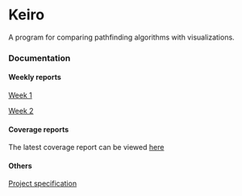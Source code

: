 # Keiro
A program for comparing pathfinding algorithms with visualizations.
### Documentation
#### Weekly reports
[Week 1](https://github.com/JimiUrsin/Keiro/blob/main/documentation/weekly%20reports/week%201%20report.md) 

[Week 2](https://github.com/JimiUrsin/Keiro/blob/main/documentation/weekly%20reports/week%202%20report.md)

#### Coverage reports
The latest coverage report can be viewed [here](https://htmlpreview.github.io/?https://github.com/JimiUrsin/Keiro/blob/main/documentation/coverage%20reports/25th%20Sep%202021/index.html)

#### Others
[Project specification](https://github.com/JimiUrsin/Keiro/blob/main/documentation/project%20specification.md)
